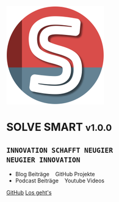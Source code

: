 ![logo](_media/logo.png ':size=144')

# SOLVE SMART <small>v1.0.0</small>

## `INNOVATION SCHAFFT NEUGIER`<br>`NEUGIER INNOVATION`

* <i class="fas fa-feather-alt"></i> Blog Beiträge&nbsp;&nbsp;&nbsp;<i class="fab fa-github"></i> GitHub Projekte
* <i class="fas fa-podcast"></i> Podcast Beiträge&nbsp;&nbsp;&nbsp;<i class="fab fa-youtube"></i> Youtube Videos

[GitHub](https://github.com/sven-seyfert/solve-smart/)
[Los geht's](/de/README)
